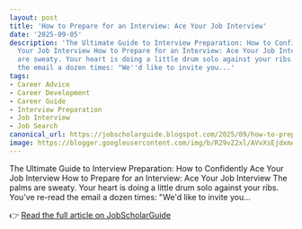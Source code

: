 ```yaml
---
layout: post
title: 'How to Prepare for an Interview: Ace Your Job Interview'
date: '2025-09-05'
description: 'The Ultimate Guide to Interview Preparation: How to Confidently Ace
  Your Job Interview How to Prepare for an Interview: Ace Your Job Interview The palms
  are sweaty. Your heart is doing a little drum solo against your ribs. You’ve re-read
  the email a dozen times: "We''d like to invite you...'
tags:
- Career Advice
- Career Development
- Career Guide
- Interview Preparation
- Job Interview
- Job Search
canonical_url: https://jobscholarguide.blogspot.com/2025/09/how-to-prepare-for-interview-ace-your.html
image: https://blogger.googleusercontent.com/img/b/R29vZ2xl/AVvXsEjdxmAMQ1fYlN5DMfd2z7K780qJiwhPDQ3cYeIZ4lq6LKUXEzb_iVl9QPWAqOcuqSHSFPQmydmAzd1RfnLaRGJz7R5GBySAt4uODNLP27eOFqIySeRDoqVNah5GQg5iwoVXEOU6I28gEi3w61np-mFvS74URn_zKlbAYijzjOIFb-mw4n0POFnc_rpHrvtV/s72-c/How%20to%20Prepare%20for%20an%20Interview%20Ace%20Your%20Job%20Interview.png
---
```


The Ultimate Guide to Interview Preparation: How to Confidently Ace Your Job Interview How to Prepare for an Interview: Ace Your Job Interview The palms are sweaty. Your heart is doing a little drum solo against your ribs. You’ve re-read the email a dozen times: "We'd like to invite you...

<!--more-->

👉 [Read the full article on JobScholarGuide](https://jobscholarguide.blogspot.com/2025/09/how-to-prepare-for-interview-ace-your.html)
